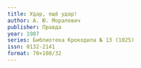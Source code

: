```yaml
---
title: Удар, ещё удар!
author: А. Ю. Моралевич
publisher: Правда
year: 1987
series: Библиотека Крокодила № 13 (1025)
issn: 0132-2141
format: 70×108/32
---
```

